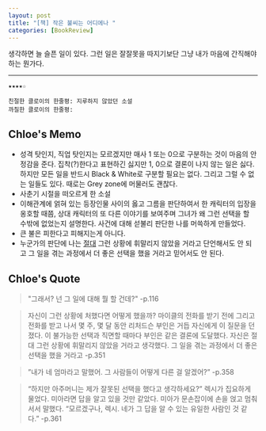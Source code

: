 ```yaml
---
layout: post
title: "[책] 작은 불씨는 어디에나 "
categories: [BookReview]
---
```


생각하면 늘 슬픈 일이 있다. 그런 일은 잘잘못을 따지기보단 그냥 내가 마음에 간직해야 하는 뭔가다.
<hr>

```
★★★★☆

친절한 클로이의 한줄평: 지루하지 않았던 소설
까칠한 클로이의 한줄평:
```

## Chloe's Memo
- 성격 탓인지, 직업 탓인지는 모르겠지만 매사 1 또는 0으로 구분하는 것이 마음의 안정감을 준다. 집착(?)한다고 표현하긴 싫지만 1, 0으로 결론이 나지 않는 일은 싫다. 하지만 모든 일을 반드시 Black & White로 구분할 필요는 없다. 그리고 그럴 수 없는 일들도 있다. 때로는 Grey zone에 머물러도 괜찮다.
- 사춘기 시절을 떠오르게 한 소설
- 이해관계에 얽혀 있는 등장인물 사이의 옳고 그름을 판단하여서 한 캐릭터의 입장을 옹호할 때쯤, 상대 캐릭터의 또 다른 이야기를 보여주며 그녀가 왜 그런 선택을 할 수밖에 없었는지 설명한다. 사건에 대해 섣불리 판단한 나를 머쓱하게 만들었다.
- 큰 불은 피한다고 피해지는게 아니다.
- 누군가의 판단에 나는 <u>절대</u> 그런 상황에 휘말리지 않았을 거라고 단언해서도 안 되고 그 일을 겪는 과정에서 더 좋은 선택을 했을 거라고 믿어서도 안 된다.


## Chloe's Quote
> "그래서? 넌 그 일에 대해 뭘 할 건데?" -p.116

> 자신이 그런 상황에 처했다면 어떻게 했을까? 마이클의 전화를 받기 전에 그리고 전화를 받고 나서 몇 주, 몇 달 동안 리처드슨 부인은 거듭 자신에게 이 질문을 던졌다. 이 불가능한 선택과 직면할 때마다 부인은 같은 결론에 도달했다. 자신은 절대 그런 상황에 휘말리지 않았을 거라고 생각했다. 그 일을 겪는 과정에서 더 좋은 선택을 했을 거라고 -p.351

> ”내가 네 엄마라고 말했어. 그 사람들이 어떻게 다른 걸 알겠어?” -p.358

> “하지만 아주머니는 제가 잘못된 선택을 했다고 생각하세요?”
렉시가 집요하게 물었다. 미아라면 답을 알고 있을 것만 같았다.
미아가 문손잡이에 손을 얹고 멈춰 서서 말했다.
“모르겠구나, 렉시. 네가 그 답을 알 수 있는 유일한 사람인 것 같다.”
 -p.361
